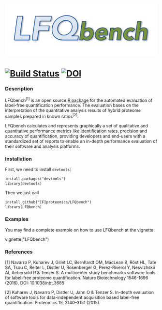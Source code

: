 [<img src="https://raw.githubusercontent.com/IFIproteomics/LFQbench/master/logo.png">](https://github.com/IFIproteomics/LFQbench)

[![Build Status](https://travis-ci.org/IFIproteomics/LFQbench.svg)](https://travis-ci.org/IFIproteomics/LFQbench) [![DOI](https://zenodo.org/badge/15862/IFIproteomics/LFQbench.svg)](https://zenodo.org/badge/latestdoi/15862/IFIproteomics/LFQbench)
======

### Description

LFQbench<sup>[1]</sup> is an open source [R package](https://github.com/IFIproteomics/LFQbench) for the automated evaluation of label-free quantification performance. The evaluation bases on the interpretation of the quantitative analysis results of hybrid proteome samples prepared in known ratios<sup>[2]</sup>.

LFQbench calculates and represents graphically a set of qualitative and quantitative performance metrics like identification rates,  precision and accuracy of quantification, providing developers and end-users with a standardized set of reports to enable an in-depth performance evaluation of their software and analysis platforms.

### Installation  

First, we need to install `devtools`:  

    install.packages("devtools")
    library(devtools)
   
Then we just call  

    install_github("IFIproteomics/LFQbench")
    library(LFQbench)

### Examples

You may find a complete example on how to use LFQbench at the vignette:

vignette("LFQbench")


### References


[1] Navarro P, Kuharev J, Gillet LC, Bernhardt OM, MacLean B, Röst HL, Tate SA, Tsou C, Reiter L, Distler U, Rosenberger G, Perez-Riverol Y, Nesvizhskii AI, Aebersold R	& Tenzer S. A multicenter study benchmarks software tools for label-free proteome quantification. Nature Biotechnology 1546-1696 (2016). DOI: 10.1038/nbt.3685  

[2] Kuharev J, Navarro P, Distler U, Jahn O & Tenzer S. In-depth evaluation of software tools for data-independent acquisition based label-free quantification. Proteomics 15, 3140–3151 (2015).  

